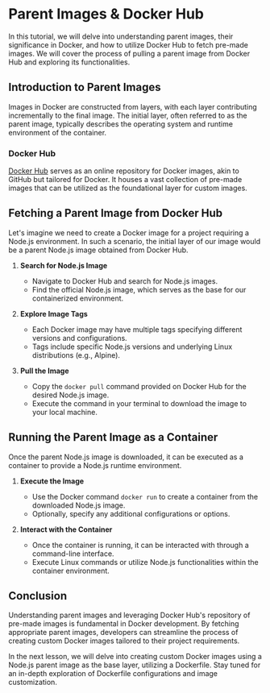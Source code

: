 # Parent Images & Docker Hub

In this tutorial, we will delve into understanding parent images, their significance in Docker, and how to utilize Docker Hub to fetch pre-made images. We will cover the process of pulling a parent image from Docker Hub and exploring its functionalities.

## Introduction to Parent Images

Images in Docker are constructed from layers, with each layer contributing incrementally to the final image. The initial layer, often referred to as the parent image, typically describes the operating system and runtime environment of the container.

### Docker Hub

[Docker Hub](https://hub.docker.com/) serves as an online repository for Docker images, akin to GitHub but tailored for Docker. It houses a vast collection of pre-made images that can be utilized as the foundational layer for custom images.

## Fetching a Parent Image from Docker Hub

Let's imagine we need to create a Docker image for a project requiring a Node.js environment. In such a scenario, the initial layer of our image would be a parent Node.js image obtained from Docker Hub.

1. **Search for Node.js Image**

   - Navigate to Docker Hub and search for Node.js images.
   - Find the official Node.js image, which serves as the base for our containerized environment.
2. **Explore Image Tags**

   - Each Docker image may have multiple tags specifying different versions and configurations.
   - Tags include specific Node.js versions and underlying Linux distributions (e.g., Alpine).
3. **Pull the Image**

   - Copy the `docker pull` command provided on Docker Hub for the desired Node.js image.
   - Execute the command in your terminal to download the image to your local machine.

## Running the Parent Image as a Container

Once the parent Node.js image is downloaded, it can be executed as a container to provide a Node.js runtime environment.

1. **Execute the Image**

   - Use the Docker command `docker run` to create a container from the downloaded Node.js image.
   - Optionally, specify any additional configurations or options.
2. **Interact with the Container**

   - Once the container is running, it can be interacted with through a command-line interface.
   - Execute Linux commands or utilize Node.js functionalities within the container environment.

## Conclusion

Understanding parent images and leveraging Docker Hub's repository of pre-made images is fundamental in Docker development. By fetching appropriate parent images, developers can streamline the process of creating custom Docker images tailored to their project requirements.

In the next lesson, we will delve into creating custom Docker images using a Node.js parent image as the base layer, utilizing a Dockerfile. Stay tuned for an in-depth exploration of Dockerfile configurations and image customization.
